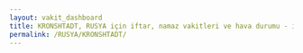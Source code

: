 ```yaml
---
layout: vakit_dashboard
title: KRONSHTADT, RUSYA için iftar, namaz vakitleri ve hava durumu - ilçe/eyalet seç
permalink: /RUSYA/KRONSHTADT/
---
```


<script type="text/javascript">
  var GLOBAL_COUNTRY = 'RUSYA';
  var GLOBAL_CITY = 'KRONSHTADT';
  var GLOBAL_STATE = '';
  var lat = 72;
  var lon = 21;
</script>

